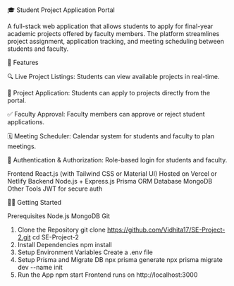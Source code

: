 🎓 Student Project Application Portal

A full-stack web application that allows students to apply for final-year academic projects offered by faculty members. The platform streamlines project assignment, application tracking, and meeting scheduling between students and faculty.

🚀 Features

🔍 Live Project Listings: Students can view available projects in real-time.

📝 Project Application: Students can apply to projects directly from the portal.

✅ Faculty Approval: Faculty members can approve or reject student applications.

🗓️ Meeting Scheduler: Calendar system for students and faculty to plan meetings.

🔐 Authentication & Authorization: Role-based login for students and faculty.

Frontend
React.js (with Tailwind CSS or Material UI)
Hosted on Vercel or Netlify
Backend
Node.js + Express.js
Prisma ORM
Database
MongoDB
Other Tools
JWT for secure auth

🧑‍💻 Getting Started

Prerequisites
Node.js
MongoDB
Git
1. Clone the Repository
git clone https://github.com/Vidhita17/SE-Project-2.git
cd SE-Project-2
2. Install Dependencies
npm install
3. Setup Environment Variables
Create a .env file
4. Setup Prisma and Migrate DB
npx prisma generate
npx prisma migrate dev --name init
5. Run the App
npm start
Frontend runs on http://localhost:3000




